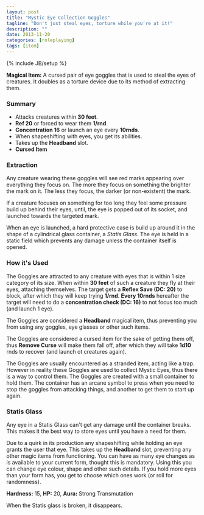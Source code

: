 ```yaml
---
layout: post
title: "Mystic Eye Collection Goggles"
tagline: "Don't just steal eyes, torture while you're at it!"
description: ""
date: 2013-11-20
categories: [roleplaying]
tags: [item]
---
```

{% include JB/setup %}

**Magical Item:** A cursed pair of eye goggles that is used to steal the eyes of creatures. It doubles as a torture device due to its method of extracting them.


### Summary

 * Attacks creatures within **30 feet**.
 * **Ref 20** or forced to wear them **1/rnd**.
 * **Concentration 16** or launch an eye every **10rnds**.
 * When shapeshifting with eyes, you get its abilities.
 * Takes up the **Headband** slot.
 * **Cursed Item**


### Extraction

Any creature wearing these goggles will see red marks appearing over everything they focus on. The more they focus on something the brighter the mark on it. The less they focus, the darker (or non-existent) the mark.

If a creature focuses on something for too long they feel some pressure build up behind their eyes, until, the eye is popped out of its socket, and launched towards the targeted mark.

When an eye is launched, a hard protective case is build up around it in the shape of a cylindrical glass container, a *Statis Glass*. The eye is held in a static field which prevents any damage unless the container itself is opened.


### How it's Used

The Goggles are attracted to any creature with eyes that is within 1 size category of its size. When within **30 feet** of such a creature they fly at their eyes, attaching themselves. The target gets a **Reflex Save (DC: 20)** to block, after which they will keep trying **1/rnd**. **Every 10rnds** hereafter the target will need to do a **concentration check (DC: 16)** to not focus too much (and launch 1 eye).

The Goggles are considered a **Headband** magical item, thus preventing you from using any goggles, eye glasses or other such items.

The Goggles are considered a cursed item for the sake of getting them off, thus **Remove Curse** will make them fall off, after which they will take **1d10** rnds to recover (and launch ot creatures again).


The Goggles are usually encountered as a stranded item, acting like a trap. However in reality these Goggles are used to collect Mystic Eyes, thus there is a way to control them. The Goggles are created with a small container to hold them. The container has an arcane symbol to press when you need to stop the goggles from attacking things, and another to get them to start up again.


### Statis Glass

Any eye in a Statis Glass can't get any damage until the container breaks. This makes it the best way to store eyes until you have a need for them.

Due to a quirk in its production any shapeshifting while holding an eye grants the user that eye. This takes up the **Headband** slot, preventing any other magic items from functioning. You can have as many eye changes as is available to your current form, thought this is mandatory. Using this you can change eye colour, shape and other such details. If you hold more eyes than your form has, you get to choose which ones work (or roll for randomness).

**Hardness:** 15, **HP:** 20, **Aura:** Strong Transmutation

When the Statis glass is broken, it disappears.

